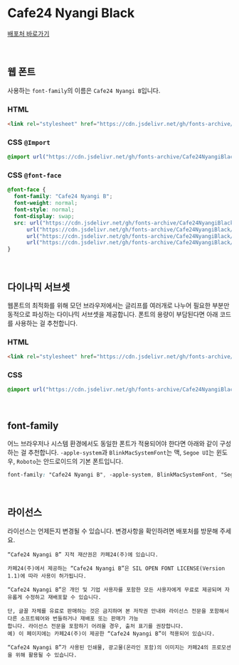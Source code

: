 # Cafe24 Nyangi Black

[배포처 바로가기](https://fonts.cafe24.com/)

&nbsp;

## 웹 폰트

사용하는 `font-family`의 이름은 `Cafe24 Nyangi B`입니다.

### HTML

```html
<link rel="stylesheet" href="https://cdn.jsdelivr.net/gh/fonts-archive/Cafe24NyangiBlack/Cafe24Nyangi-B-v1.0.css" type="text/css" />
```

### CSS `@Import`

```css
@import url("https://cdn.jsdelivr.net/gh/fonts-archive/Cafe24NyangiBlack/Cafe24Nyangi-B-v1.0.css");
```

### CSS `@font-face`

```css
@font-face {
  font-family: "Cafe24 Nyangi B";
  font-weight: normal;
  font-style: normal;
  font-display: swap;
  src: url("https://cdn.jsdelivr.net/gh/fonts-archive/Cafe24NyangiBlack/Cafe24Nyangi-B-v1.0.woff2") format("woff2"),
      url("https://cdn.jsdelivr.net/gh/fonts-archive/Cafe24NyangiBlack/Cafe24Nyangi-B-v1.0.woff") format("woff"),
      url("https://cdn.jsdelivr.net/gh/fonts-archive/Cafe24NyangiBlack/Cafe24Nyangi-B-v1.0.otf") format("opentype"),
      url("https://cdn.jsdelivr.net/gh/fonts-archive/Cafe24NyangiBlack/Cafe24Nyangi-B-v1.0.ttf") format("truetype");
}
```

&nbsp;

## 다이나믹 서브셋

웹폰트의 최적화를 위해 모던 브라우저에서는 글리프를 여러개로 나누어 필요한 부분만 동적으로 파싱하는 다이나믹 서브셋을 제공합니다. 폰트의 용량이 부담된다면 아래 코드를 사용하는 걸 추천합니다.

### HTML

```html
<link rel="stylesheet" href="https://cdn.jsdelivr.net/gh/fonts-archive/Cafe24NyangiBlack/subsets/Cafe24Nyangi-B-v1.0-dynamic-subset.css" type="text/css" />
```

### CSS

```css
@import url("https://cdn.jsdelivr.net/gh/fonts-archive/Cafe24NyangiBlack/subsets/Cafe24Nyangi-B-v1.0-dynamic-subset.css");
```

&nbsp;

## font-family

어느 브라우저나 시스템 환경에서도 동일한 폰트가 적용되어야 한다면 아래와 같이 구성하는 걸 추천합니다. `-apple-system`과 `BlinkMacSystemFont`는 맥, `Segoe UI`는 윈도우, `Roboto`는 안드로이드의 기본 폰트입니다.

```css
font-family: "Cafe24 Nyangi B", -apple-system, BlinkMacSystemFont, "Segoe UI", Roboto, Oxygen, Ubuntu, Cantarell, "Open Sans", "Helvetica Neue", sans-serif;
```

&nbsp;

## 라이선스

라이선스는 언제든지 변경될 수 있습니다. 변경사항을 확인하려면 배포처를 방문해 주세요.

```
“Cafe24 Nyangi B” 지적 재산권은 카페24(주)에 있습니다.

카페24(주)에서 제공하는 “Cafe24 Nyangi B”은 SIL OPEN FONT LICENSE(Version 1.1)에 따라 사용이 허가됩니다.

“Cafe24 Nyangi B”은 개인 및 기업 사용자를 포함한 모든 사용자에게 무료로 제공되며 자유롭게 수정하고 재배포할 수 있습니다.

단, 글꼴 자체를 유료로 판매하는 것은 금지하며 본 저작권 안내와 라이선스 전문을 포함해서 다른 소프트웨어와 번들하거나 재배포 또는 판매가 가능
합니다. 라이선스 전문을 포함하기 어려울 경우, 출처 표기를 권장합니다.
예) 이 페이지에는 카페24(주)이 제공한 “Cafe24 Nyangi B”이 적용되어 있습니다.

“Cafe24 Nyangi B”가 사용된 인쇄물, 광고물(온라인 포함)의 이미지는 카페24의 프로모션을 위해 활용될 수 있습니다.
```
